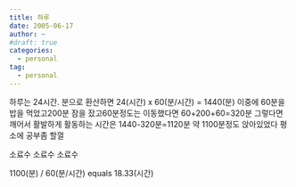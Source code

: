 ```yaml
---
title: 하루
date: 2005-06-17
author: ~
#draft: true
categories:
  - personal
tag:
  - personal
---
```




하루는 24시간.
분으로 환산하면 24(시간) x 60(분/시간) = 1440(분)
이중에 60분을 밥을 먹었고200분 잠을 잤고60분정도는 이동했다면
60+200+60=320분
그렇다면 깨어서 활발하게 활동하는 시간은
1440-320분=1120분
약 1100분정도 앉아있었다
평소에 공부좀 할껄

소료수
소료수
소료수

1100(분) / 60(분/시간) 
equals
18.33(시간)


 






